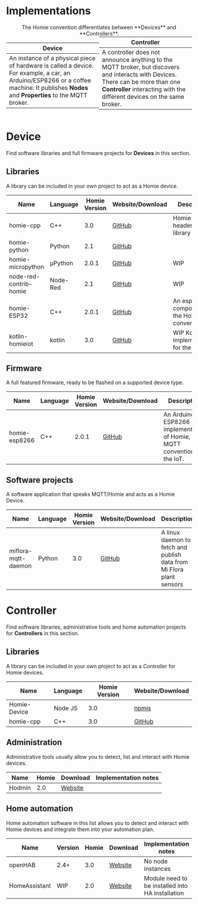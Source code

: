 # Implementations

<center>
The Homie convention differentiates between **Devices** and **Controllers**.
</center>

<div style="display:flex;margin-bottom:40px;justify-content:center">

<a href="#device" style="display:block;flex:1 0 10px;text-decoration:none">
<table>
<thead><tr><th>Device</th></tr></thead>
<tr><td>
An instance of a physical piece of hardware is called a device. For example, a car, an Arduino/ESP8266 or a coffee machine. It publishes <b>Nodes</b> and <b>Properties</b> to the MQTT broker.
</td></tr>
</table>
</a>
<div style="font-size:3em;flex:0 0 auto;"><i class="fas fa-arrows-alt-h"></i></div>
<a href="#controller" style="display:block;flex:1 0 10px;text-decoration:none">
<table style="margin-top:0">
<thead><tr><th>Controller</th></tr></thead>
<tr><td>
A controller does not announce anything to the MQTT broker, but discovers and interacts with Devices. There can be more than one <b>Controller</b> interacting with the different devices on the same broker.
</td></tr>
</table>
</a>

</div>

# Device
Find software libraries and full firmware projects for **Devices** in this section.

## Libraries

A library can be included in your own project to act as a Homie device.

| Name         | Language | Homie Version | Website/Download                                   | Description |
|--------------|----------|---------------|--------------------------------------------|----|
| homie-cpp | C++  | 3.0           | [GitHub](https://github.com/Thalhammer/homie-cpp) | Homie C++ header only library |
| homie-python | Python  | 2.1           | [GitHub](https://github.com/jalmeroth/homie-python) | |
| homie-micropython | µPython  | 2.0.1           | [GitHub](https://github.com/microhomie/micropython-homie) | WIP |
| node-red-contrib-homie | Node-Red  | 2.1           | [GitHub](https://github.com/marvinroger/node-red-contrib-homie) | WIP |
| homie-ESP32 | C++  | 2.0.1           | [GitHub](https://github.com/craftmetrics/esp32-homie) | An esp-idf component for the Homie convention. |
| kotlin-homieiot | kotlin  | 3.0           | [GitHub](https://github.com/boc-tothefuture/kotlin-homieiot) | WIP Kotlin implementation for the Homie   |

## Firmware

A full featured firmware, ready to be flashed on a supported device type.

| Name         | Language | Homie Version | Website/Download                                   | Description |
|--------------|----------|---------------|--------------------------------------------|----|
| homie-esp8266 | C++  | 2.0.1           | [GitHub](https://github.com/marvinroger/homie-esp8266) | An Arduino for ESP8266 implementation of Homie, an MQTT convention for the IoT.|


## Software projects

A software application that speaks MQTT/Homie and acts as a Homie Device.

| Name         | Language | Homie Version | Website/Download                                   | Description|
|--------------|----------|---------------|--------------------------------------------|-----|
|miflora-mqtt-daemon | Python  | 3.0           | [GitHub](https://github.com/ThomDietrich/miflora-mqtt-daemon) |A linux daemon to fetch and publish data from Mi Flora plant sensors|

# Controller

Find software libraries, administrative tools and home automation projects for **Controllers** in this section.

## Libraries

A library can be included in your own project to act as a Controller for Homie devices.

| Name         | Language | Homie Version | Website/Download                                   |
|--------------|----------|---------------|--------------------------------------------|
| Homie-Device | Node JS  | 3.0           | [npmjs](https://www.npmjs.com/package/homie-device) |
| homie-cpp | C++  | 3.0           | [GitHub](https://github.com/Thalhammer/homie-cpp) |


## Administration

Administrative tools usually allow you to detect, list and interact with Homie devices.

| Name         | Homie | Download| Implementation notes   |
|--------------|----------|---------------|--------------------------------------------|
| Hodmin      | 2.0      | [Website](https://github.com/rttools/hodmin) |  |


## Home automation

Home automation software in this list allows you to detect and interact with Homie devices
and integrate them into your automation plan.

| Name         |Version| Homie | Download| Implementation notes   |
|--------------|-------|-------|------------------------------------|-------------------|
| openHAB      |  2.4+ | 3.0   | [Website](https://www.openhab.org) | No node instances |
| HomeAssistant| WIP   | 2.0   | [Website](https://github.com/nerdfirefighter/HA_Homie/tree/dev) | Module need to be installed into HA installation |


